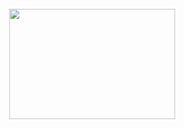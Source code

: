 <a href="https://wakatime.com"><img style="width: 300px;
    box-sizing: border-box;
    object-fit: cover;
    height: 200px;" 
src="https://wakatime.com/share/@e8c4f30b-18c4-4f71-9152-7077fb63e4c1/25014d59-cc42-417e-b7e2-d63f925a853a.png" /></a>
